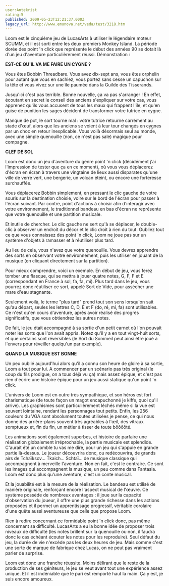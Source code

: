 ```yaml
---
user:Antekrist
rating:5
published: 2009-05-23T12:21:37.000Z
legacy_url: http://www.emunova.net/veda/test/3218.htm
---
```

Loom est le cinquième jeu de LucasArts à utiliser le légendaire moteur SCUMM, et il est sorti entre les deux premiers Monkey Island. La période dorée des point 'n click que représente le début des années 90 se dotait là d'un jeu d'aventure particulièrement réussi. Démonstration :  

  

**EST-CE QU'IL VA ME FAIRE UN CYGNE ?**  

Vous êtes Bobbin Threadbare. Vous avez dix-sept ans, vous êtes orphelin pour autant que vous en sachiez, vous portez sans cesse un capuchon sur la tête et vous vivez sur une île paumée dans la Guilde des Tisserands.  

Jusqu'ici c'est pas terrible. Bonne nouvelle, ça va pas s'arranger ! En effet, écoutant en secret le conseil des anciens s'expliquer sur votre cas, vous apprenez qu'ils vous accusent de tous les maux qui frappent l'île, et qu'en guise de punition les sages décident de transformer votre tutrice en cygne.  

Manque de pot, le sort tourne mal : votre tutrice retourne carrément au stade d'œuf, alors que les anciens se voient à leur tour changés en cygnes par un choc en retour inexplicable. Vous voilà désormais seul au monde, avec une simple quenouille (non, ce n'est pas sale) magique pour compagne.  

  

**CLEF DE SOL**  

Loom est donc un jeu d'aventure du genre point 'n click (décidément j'ai l'impression de tester que ça en ce moment), où vous vous déplacerez d'écran en écran à travers une vingtaine de lieux aussi disparates qu'une ville de verre vert, une bergerie, un volcan éteint, ou encore une forteresse surchauffée.  

Vous déplacerez Bobbin simplement, en pressant le clic gauche de votre souris sur la destination choisie, voire sur le bord de l'écran pour passer à l'écran suivant. Par contre, point d'actions à choisir afin d'interagir avec votre environnement, le traditionnel bandeau en bas d'écran ne représente que votre quenouille et une partition musicale.  

Et inutile de chercher. Le clic gauche ne sert qu'à se déplacer, le double-clic à observer un endroit du décor et le clic droit à rien du tout. Oubliez tout ce que vous connaissez des point 'n click, Loom ne joue pas sur un système d'objets à ramasser et à réutiliser plus tard.  

Au lieu de cela, vous n'avez que votre quenouille. Vous devrez apprendre des sorts en observant votre environnement, puis les utiliser en jouant de la musique (en cliquant directement sur la partition).  

Pour mieux comprendre, voici un exemple. En début de jeu, vous ferez tomber une flasque, qui se mettra à jouer quatre notes, G, F, F et E (correspondant en France à sol, fa, fa, mi). Plus tard dans le jeu, vous pourrez donc réutiliser ce sort, appelé Sort de Vide, pour assécher une mare d'eau stagnante.  

Seulement voilà, le terme "plus tard" prend tout son sens lorsqu'on sait qu'au départ, seules les lettres C, D, E et F (do, ré, mi, fa) sont utilisables. Ce n'est qu'en cours d'aventure, après avoir réalisé des progrès significatifs, que vous obtiendrez les autres notes.  

De fait, le jeu était accompagné à sa sortie d'un petit carnet où l'on pouvait noter les sorts que l'on avait appris. Notez qu'il y a en tout vingt-huit sorts, et que certains sont réversibles (le Sort du Sommeil peut ainsi être joué à l'envers pour réveiller quelqu'un par exemple).  

  

**QUAND LA MUSIQUE EST BONNE**  

Un peu oublié aujourd'hui alors qu'il a connu son heure de gloire à sa sortie, Loom a tout pour lui. A commencer par un scénario pas très original (le coup du fils prodigue, on a tous déjà vu ça) mais assez épique, et c'est pas rien d'écrire une histoire épique pour un jeu aussi statique qu'un point 'n click.  

L'univers de Loom est en outre très sympathique, et son héros est fort charismatique (de toute façon un magot encapuchonné je kiffe, quoi qu'il arrive). Les graphismes sont particulièrement léchés même si la vue est souvent lointaine, rendant les personnages tout petits. Enfin, les 256 couleurs du VGA sont absolument toutes utilisées je pense, ce qui nous donne des arrière-plans souvent très agréables à l'œil, des vitraux somptueux et, fin du fin, un métier à tisser de toute bôôôôté.  

Les animations sont également superbes, et histoire de parfaire une réalisation globalement irréprochable, la partie musicale est splendide. C'aurait été un comble tu vas me dire, pour un jeu qui s'appuie en grande partie là-dessus. Le joueur découvrira donc, ou redécouvrira, de grands airs de Tchaïksov... Tkaich... Schtaï... de musique classique qui accompagnent à merveille l'aventure. Non en fait, c'est le contraire. Ce sont les images qui accompagnent la musique, un peu comme dans Fantasia. Loom est donc plus qu'une aventure, c'est un conte musical.  

Et la jouabilité est à la mesure de la réalisation. Le bandeau est utilisé de manière originale, renforçant encore l'aspect musical de l'œuvre. Ce système possède de nombreux avantages : il joue sur la capacité d'observation du joueur, il offre une plus grande richesse dans les actions proposées et il permet un apprentissage progressif, véritable corolaire d'une quête aussi aventureuse que celle que propose Loom.  

Rien à redire concernant ce formidable point 'n click donc, pas même concernant sa difficulté. LucasArts a eu la bonne idée de proposer trois niveaux de difficulté (les notes brillent sur la quenouille ou non, il faudra donc le cas échéant écouter les notes pour les reproduire). Seul défaut du jeu, la durée de vie n'excède pas les deux heures de jeu. Mais comme c'est une sorte de marque de fabrique chez Lucas, on ne peut pas vraiment parler de surprise.  

Loom est donc une franche réussite. Moins délirant que le reste de la production de ses géniteurs, le jeu se veut avant tout une expérience assez unique. Et il est indéniable que le pari est remporté haut la main. Ça y est, je suis encore amoureux.